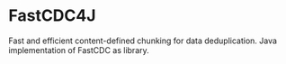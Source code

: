 # FastCDC4J
Fast and efficient content-defined chunking for data deduplication. Java implementation of FastCDC as library.
